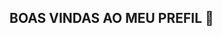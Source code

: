 ## BOAS VINDAS AO MEU PREFIL 👋

<!--
meu nome Ana julia

Here are some ideas to get you started:

- 🔭 estou estudando no alura ...
- 🌱 Estou me desenvolvendo na linguagem JavaScript...
- 👯 ultilizo nesse espaço para minha organização e compartilhamento dos meus projetos desenvolvidos

## você pode entrar em contato comigo

0000110572086xsp@al.educacao.sp.gov.br


https://i.gifer.com/ywI.mp4
